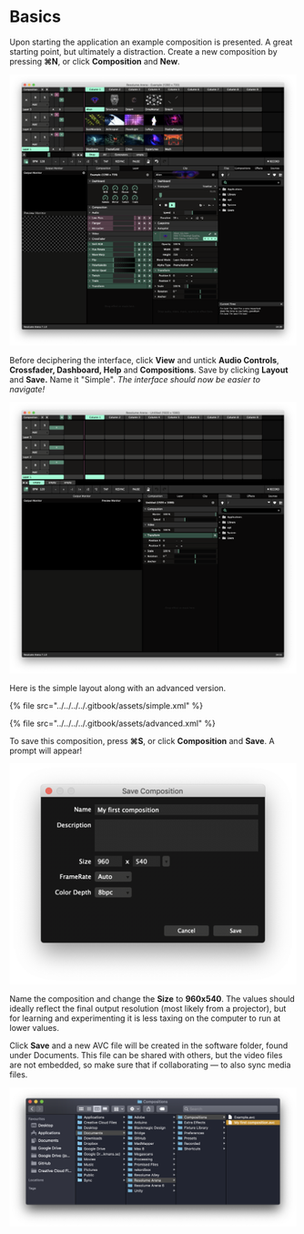 # Basics

Upon starting the application an example composition is presented. A great starting point, but ultimately a distraction. Create a new composition by pressing **⌘N**, or click **Composition** and **New**.

![](../../../../.gitbook/assets/resolumeinterface.png)

Before deciphering the interface, click **View** and untick **Audio Controls**, **Crossfader, Dashboard, Help** and **Compositions**. Save by clicking **Layout** and **Save.** Name it "Simple". _The interface should now be easier to navigate!_

![](../../../../.gitbook/assets/resolumeinterfaceclean.png)

Here is the simple layout along with an advanced version.

{% file src="../../../../.gitbook/assets/simple.xml" %}

{% file src="../../../../.gitbook/assets/advanced.xml" %}

To save this composition, press **⌘S**, or click **Composition** and **Save**. A prompt will appear!

![](../../../../.gitbook/assets/savecomp%20%281%29.png)

Name the composition and change the **Size** to **960x540**. The values should ideally reflect the final output resolution \(most likely from a projector\), but for learning and experimenting it is less taxing on the computer to run at lower values.

Click **Save** and a new AVC file will be created in the software folder, found under Documents. This file can be shared with others, but the video files are not embedded, so make sure that if collaborating — to also sync media files.

![](../../../../.gitbook/assets/documents.png)

